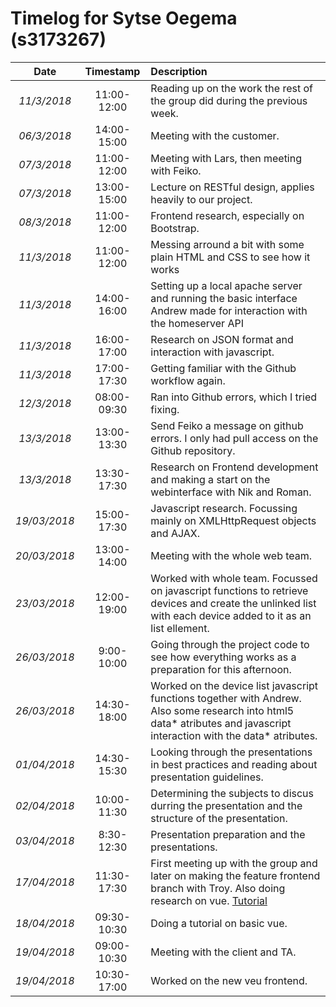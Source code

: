 # Timelog for Sytse Oegema (s3173267)

| Date | Timestamp | Description |
| :---:        |       :---: | :--- |
| *11/3/2018* | 11:00-12:00 | Reading up on the work the rest of the group did during the previous week. |
| *06/3/2018* | 14:00-15:00 | Meeting with the customer. |
| *07/3/2018* | 11:00-12:00 | Meeting with Lars, then meeting with Feiko. |
| *07/3/2018* | 13:00-15:00 | Lecture on RESTful design, applies heavily to our project. |
| *08/3/2018* | 11:00-12:00 | Frontend research, especially on Bootstrap.|
| *11/3/2018* | 11:00-12:00 | Messing arround a bit with some plain HTML and CSS to see how it works |
| *11/3/2018* | 14:00-16:00 | Setting up a local apache server and running the basic interface Andrew made for interaction with the homeserver API |
| *11/3/2018* | 16:00-17:00 | Research on JSON format and interaction with javascript. |
| *11/3/2018* | 17:00-17:30 | Getting familiar with the Github workflow again. |
| *12/3/2018* | 08:00-09:30 | Ran into Github errors, which I tried fixing. |
| *13/3/2018* | 13:00-13:30 | Send Feiko a message on github errors. I only had pull access on the Github repository.|
| *13/3/2018* | 13:30-17:30 | Research on Frontend development and making a start on the webinterface with Nik and Roman.|
| *19/03/2018* | 15:00-17:30| Javascript research. Focussing mainly on XMLHttpRequest objects and AJAX. |
| *20/03/2018* | 13:00-14:00| Meeting with the whole web team. |
| *23/03/2018* | 12:00-19:00| Worked with whole team. Focussed on javascript functions to retrieve devices and create the unlinked list with each device added to it as an list ellement.|
| *26/03/2018* | 9:00-10:00| Going through the project code to see how everything works as a preparation for this afternoon.|
| *26/03/2018* | 14:30-18:00| Worked on the device list javascript functions together with Andrew. Also some research into html5 data* atributes and javascript interaction with the data* atributes.|
| *01/04/2018* | 14:30-15:30| Looking through the presentations in best practices and reading about presentation guidelines.|
| *02/04/2018* | 10:00-11:30| Determining the subjects to discus durring the presentation and the structure of the presentation.|
| *03/04/2018* | 8:30-12:30| Presentation preparation and the presentations.|
| *17/04/2018* | 11:30-17:30| First meeting up with the group and later on making the feature frontend branch with Troy. Also doing research on vue. [Tutorial](https://codeburst.io/full-stack-single-page-application-with-vue-js-and-flask-b1e036315532)|
| *18/04/2018* | 09:30-10:30| Doing a tutorial on basic vue.|
| *19/04/2018* | 09:00-10:30| Meeting with the client and TA.|
| *19/04/2018* | 10:30-17:00| Worked on the new veu frontend.|
